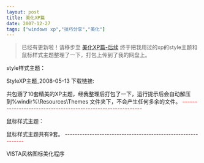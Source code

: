 ```yaml
---
layout: post
title: 美化XP篇
date: 2007-12-27
tags: ["windows xp","技巧分享","美化"]
---
```


> 已经有更新啦！请移步至  [美化XP篇-后续](http://www.kisa747.com/xp-beautify-02.html)
终于把我用过的xp的style主题和鼠标样式主题整理了一下，打包上传到了我的网盘上。

<!--more-->

style样式主题：

StyleXP主题_2008-05-13 下载链接:

共包涵了10套精美的XP主题，经我整理后打包了一下，运行提示后会自动解压到%windir%\\Resources\\Themes 文件夹下，不会产生任何多余的文件。
<span style="color: #ff0000;">-------------------------------------------------------------</span>

鼠标样式主题：

鼠标样式主题共有9套。
<span style="color: #ff0000;">-------------------------------------------------------------</span>

VISTA风格图标美化程序